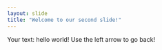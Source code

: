 ```yaml
---
layout: slide
title: "Welcome to our second slide!"
---
```

Your text: hello world!
Use the left arrow to go back!
